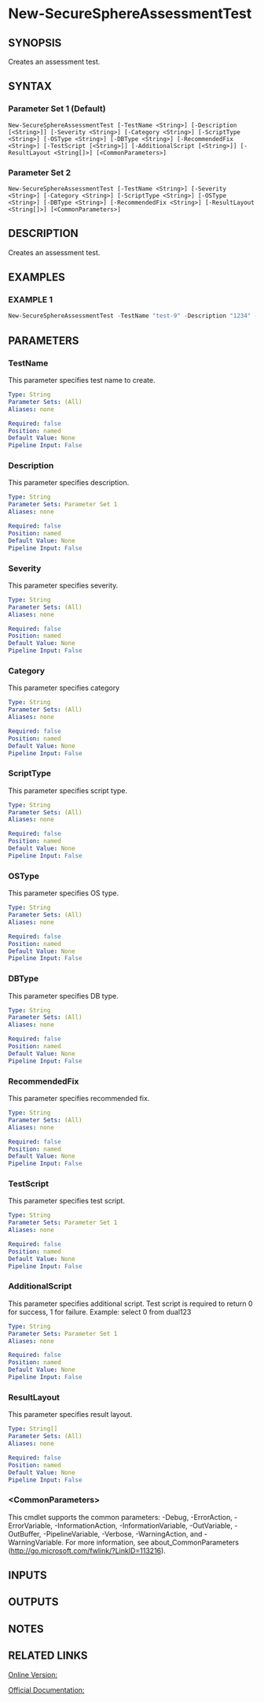 ﻿# New-SecureSphereAssessmentTest

## SYNOPSIS
Creates an assessment test.

## SYNTAX

### Parameter Set 1 (Default)
```
New-SecureSphereAssessmentTest [-TestName <String>] [-Description [<String>]] [-Severity <String>] [-Category <String>] [-ScriptType <String>] [-OSType <String>] [-DBType <String>] [-RecommendedFix <String>] [-TestScript [<String>]] [-AdditionalScript [<String>]] [-ResultLayout <String[]>] [<CommonParameters>]
```

### Parameter Set 2
```
New-SecureSphereAssessmentTest [-TestName <String>] [-Severity <String>] [-Category <String>] [-ScriptType <String>] [-OSType <String>] [-DBType <String>] [-RecommendedFix <String>] [-ResultLayout <String[]>] [<CommonParameters>]
```

## DESCRIPTION
Creates an assessment test.

## EXAMPLES

### EXAMPLE 1

```powershell
New-SecureSphereAssessmentTest -TestName "test-9" -Description "1234" -Severity "Info" -Category "OS Integrity" -ScriptType "DB" -OSType "zOS" -DBType "Oracle" -RecommendedFix "12345678" -TestScript "additional script" -AdditionalScript "-- test script is required to return 0 for success, 1 for failure\nselect 0 from dual123" -ResultLayout @("wdw", "wer")
```

## PARAMETERS

### TestName
This parameter specifies test name to create.

```yaml
Type: String
Parameter Sets: (All)
Aliases: none

Required: false
Position: named
Default Value: None
Pipeline Input: False
```

### Description
This parameter specifies description.

```yaml
Type: String
Parameter Sets: Parameter Set 1
Aliases: none

Required: false
Position: named
Default Value: None
Pipeline Input: False
```

### Severity
This parameter specifies severity.

```yaml
Type: String
Parameter Sets: (All)
Aliases: none

Required: false
Position: named
Default Value: None
Pipeline Input: False
```

### Category
This parameter specifies category

```yaml
Type: String
Parameter Sets: (All)
Aliases: none

Required: false
Position: named
Default Value: None
Pipeline Input: False
```

### ScriptType
This parameter specifies script type.

```yaml
Type: String
Parameter Sets: (All)
Aliases: none

Required: false
Position: named
Default Value: None
Pipeline Input: False
```

### OSType
This parameter specifies OS type.

```yaml
Type: String
Parameter Sets: (All)
Aliases: none

Required: false
Position: named
Default Value: None
Pipeline Input: False
```

### DBType
This parameter specifies DB type.

```yaml
Type: String
Parameter Sets: (All)
Aliases: none

Required: false
Position: named
Default Value: None
Pipeline Input: False
```

### RecommendedFix
This parameter specifies recommended fix.

```yaml
Type: String
Parameter Sets: (All)
Aliases: none

Required: false
Position: named
Default Value: None
Pipeline Input: False
```

### TestScript
This parameter specifies test script.

```yaml
Type: String
Parameter Sets: Parameter Set 1
Aliases: none

Required: false
Position: named
Default Value: None
Pipeline Input: False
```

### AdditionalScript
This parameter specifies additional script. Test script is required to return 0 for success, 1 for failure. Example: select 0 from dual123

```yaml
Type: String
Parameter Sets: Parameter Set 1
Aliases: none

Required: false
Position: named
Default Value: None
Pipeline Input: False
```

### ResultLayout
This parameter specifies result layout.

```yaml
Type: String[]
Parameter Sets: (All)
Aliases: none

Required: false
Position: named
Default Value: None
Pipeline Input: False
```

### \<CommonParameters\>
This cmdlet supports the common parameters: -Debug, -ErrorAction, -ErrorVariable, -InformationAction, -InformationVariable, -OutVariable, -OutBuffer, -PipelineVariable, -Verbose, -WarningAction, and -WarningVariable. For more information, see about_CommonParameters (http://go.microsoft.com/fwlink/?LinkID=113216).

## INPUTS

## OUTPUTS

## NOTES

## RELATED LINKS

[Online Version:](https://github.com/akshinmustafayev/Documentation/MD)

[Official Documentation:](https://docs.imperva.com/bundle/v13.6-api-reference-guide/page/70918.htm)



